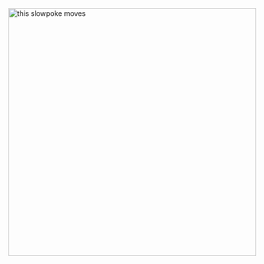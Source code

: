 <div class="container">
    <img src="https://media.tenor.com/fJAoBHWymY4AAAAC/do-not-touch-it-programmer.gif" 
    alt="this slowpoke moves"  
    width="500" />
</div>